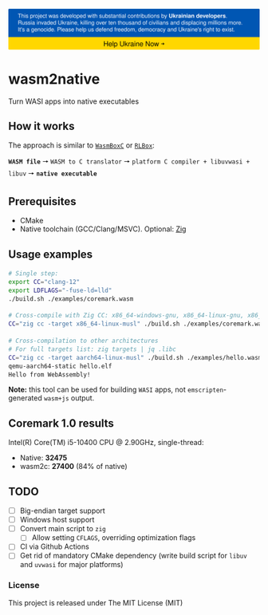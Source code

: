 [![SWUbanner](https://raw.githubusercontent.com/vshymanskyy/StandWithUkraine/main/banner-direct.svg)](https://vshymanskyy.github.io/StandWithUkraine)

# wasm2native

Turn WASI apps into native executables

## How it works

The approach is similar to [`WasmBoxC`](https://kripken.github.io/blog/wasm/2020/07/27/wasmboxc.html) or [`RLBox`](https://hacks.mozilla.org/2020/02/securing-firefox-with-webassembly/):

**`WASM file`** 🠖 `WASM to C translator` 🠖 `platform C compiler + libuvwasi + libuv` 🠖 **`native executable`**

## Prerequisites

- CMake
- Native toolchain (GCC/Clang/MSVC). Optional: [Zig](https://github.com/ziglang/zig/releases/latest)

## Usage examples

```sh
# Single step:
export CC="clang-12"
export LDFLAGS="-fuse-ld=lld"
./build.sh ./examples/coremark.wasm

# Cross-compile with Zig CC: x86_64-windows-gnu, x86_64-linux-gnu, x86_64-macos-gnu
CC="zig cc -target x86_64-linux-musl" ./build.sh ./examples/coremark.wasm

# Cross-compilation to other architectures
# For full targets list: zig targets | jq .libc
CC="zig cc -target aarch64-linux-musl" ./build.sh ./examples/hello.wasm
qemu-aarch64-static hello.elf
Hello from WebAssembly!
```

**Note:** this tool can be used for building `WASI` apps, not `emscripten`-generated `wasm+js` output.

## Coremark 1.0 results

Intel(R) Core(TM) i5-10400 CPU @ 2.90GHz, single-thread:
- Native: **32475**
- wasm2c: **27400** (84% of native)

## TODO

- [ ] Big-endian target support
- [ ] Windows host support
- [ ] Convert main script to `zig`
    - [ ] Allow setting `CFLAGS`, overriding optimization flags
- [ ] CI via Github Actions
- [ ] Get rid of mandatory CMake dependency (write build script for `libuv` and `uvwasi` for major platforms)

### License
This project is released under The MIT License (MIT)

<!-- wasm2exe wasm2elf compiler toolchain -->
